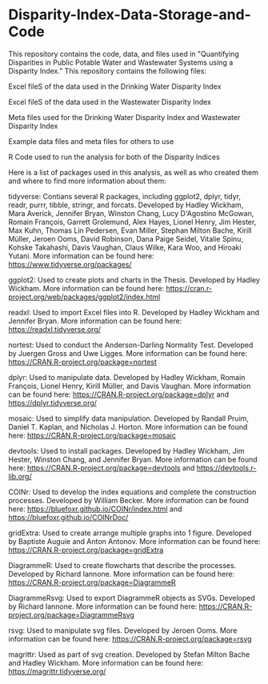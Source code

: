 # Disparity-Index-Data-Storage-and-Code
This repository contains the code, data, and files used in "Quantifying Disparities in Public Potable Water and Wastewater Systems using a Disparity Index."
This repository contains the following files:

Excel fileS of the data used in the Drinking Water Disparity Index

Excel fileS of the data used in the Wastewater Disparity Index

Meta files used for the Drinking Water Disparity Index and Wastewater Disparity Index

Example data files and meta files for others to use

R Code used to run the analysis for both of the Disparity Indices

Here is a list of packages used in this analysis, as well as who created them and where to find more information about them:

tidyverse: Contians several R packages, including ggplot2, dplyr, tidyr, readr, purrr, tibble, stringr, and forcats. Developed by Hadley Wickham, Mara Averick, Jennifer Bryan, Winston Chang, Lucy D'Agostino McGowan, Romain François, Garrett Grolemund, Alex Hayes, Lionel Henry, Jim Hester, Max Kuhn, Thomas Lin Pedersen, Evan Miller, Stephan Milton Bache, Kirill Müller, Jeroen Ooms, David Robinson, Dana Paige Seidel, Vitalie Spinu, Kohske Takahashi, Davis Vaughan, Claus Wilke, Kara Woo, and Hiroaki Yutani. More information can be found here: https://www.tidyverse.org/packages/

ggplot2: Used to create plots and charts in the Thesis. Developed by Hadley Wickham. More information can be found here: https://cran.r-project.org/web/packages/ggplot2/index.html

readxl: Used to import Excel files into R. Developed by Hadley Wickham and Jennifer Bryan. More information can be found here: https://readxl.tidyverse.org/

nortest: Used to conduct the Anderson-Darling Normality Test. Developed by Juergen Gross and Uwe Ligges. More information can be found here: https://CRAN.R-project.org/package=nortest

dplyr: Used to manipulate data. Developed by Hadley Wickham, Romain François, Lionel Henry, Kirill Müller, and Davis Vaughan. More information can be found here: https://CRAN.R-project.org/package=dplyr and https://dplyr.tidyverse.org/

mosaic: Used to simplify data manipulation. Developed by Randall Pruim, Daniel T. Kaplan, and Nicholas J. Horton. More information can be found here: https://CRAN.R-project.org/package=mosaic 

devtools: Used to install packages. Developed by Hadley Wickham, Jim Hester, Winston Chang, and Jennifer Bryan. More information can be found here: https://CRAN.R-project.org/package=devtools and https://devtools.r-lib.org/

COINr: Used to develop the index equations and complete the construction processes. Developed by William Becker. More information can be found here: https://bluefoxr.github.io/COINr/index.html and https://bluefoxr.github.io/COINrDoc/

gridExtra: Used to create arrange multiple graphs into 1 figure. Developed by Baptiste Auguie and Anton Antonov. More information can be found here: https://CRAN.R-project.org/package=gridExtra

DiagrammeR: Used to create flowcharts that describe the processes. Developed by Richard Iannone. More information can be found here: https://CRAN.R-project.org/package=DiagrammeR

DiagrammeRsvg: Used to export DiagrammeR objects as SVGs. Developed by Richard Iannone. More information can be found here: https://CRAN.R-project.org/package=DiagrammeRsvg

rsvg: Used to manipulate svg files. Developed by Jeroen Ooms. More information can be found here: https://CRAN.R-project.org/package=rsvg

magrittr: Used as part of svg creation. Developed by Stefan Milton Bache and Hadley Wickham. More information can be found here: https://magrittr.tidyverse.org/
